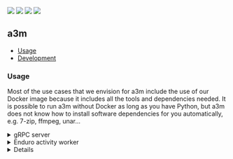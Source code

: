 <p align="left">
  <a href="https://github.com/artefactual-labs/a3m/releases/latest"><img src="https://img.shields.io/github/v/release/artefactual-labs/a3m.svg?color=orange"/></a>
  <img src="https://github.com/artefactual-labs/a3m/workflows/Tests/badge.svg"/>
  <a href="LICENSE"><img src="https://img.shields.io/github/license/evercam/evercam-dashboard"/></a>
  <a href="https://codecov.io/gh/artefactual-labs/a3m"><img src="https://img.shields.io/codecov/c/github/artefactual-labs/a3m"/></a>
</p>

## a3m

- [Usage](#usage)
- [Development](#development)

### Usage

Most of the use cases that we envision for a3m include the use of our Docker image because it includes all the tools and dependencies needed. It is possible to run a3m without Docker as long as you have Python, but a3m does not know how to install software dependencies for you automatically, e.g. 7-zip, ffmpeg, unar...

<details>

<summary>gRPC server</summary>
<hr/>

Create a virtual network:

    docker network create a3m-network

The following command will run the gRPC server in detached mode:

    docker run --rm --detach --name a3m --network a3m-network -p 7000:7000 docker.pkg.github.com/artefactual-labs/a3m/a3m:main

You can implement your own gRPC client (sevice definition is available [here](https://github.com/artefactual-labs/a3m/blob/main/a3m/server/rpc/a3m.proto). a3m embeds a simple gRPC client to submit transfers from the command line, e.g.:

    docker run --rm --network a3m-network --entrypoint=python docker.pkg.github.com/artefactual-labs/a3m/a3m:main -m a3m.server.rpc.client submit --wait --address=a3m:7000 https://github.com/artefactual/archivematica-sampledata/raw/master/SampleTransfers/ZippedDirectoryTransfers/DemoTransferCSV.zip

Clean up:

    docker stop a3m
    docker network remove a3m-network

</details>

<details>

<summary>Enduro activity worker</summary>
<hr/>

This mode is work in progress (see [#40](https://github.com/artefactual-labs/a3m/issues/40) for more).

    docker run --rm --env="A3M_CADENCE_SERVER=127.0.0.1:12345" docker.pkg.github.com/artefactual-labs/a3m/a3m:main --mode="enduro"

</details>

<details>

### Development

It is possible to do local development work in a3m. But we also provide an
environment based on Docker Compose with all the tools and dependencies
installed so you don't have to run them locally.

<details>

<summary>Docker Compose</summary>
<hr>

Try the following if you feel confortable using our Makefile:

    make create-volume build bootstrap restart

Otherwise, follow these steps:

    # Create the external data volume
    mkdir -p hack/compose-volume
    docker volume create --opt type=none --opt o=bind --opt device=./hack/compose-volume a3m-pipeline-data

    # Build service
    env COMPOSE_DOCKER_CLI_BUILD=1 DOCKER_BUILDKIT=1 docker-compose build

    # Bring the service up
    docker-compose up -d a3m

You're ready to submit a transfer:

    # Submit a transfer
    docker-compose run --rm --entrypoint sh a3m -c "python -m a3m.server.rpc.client submit --wait --address=a3m:7000 https://github.com/artefactual/archivematica-sampledata/raw/master/SampleTransfers/ZippedDirectoryTransfers/DemoTransferCSV.zip"

    # Find the AIP generated
    find hack/compose-volume -name "*.7z";

</details>

<details>

<summary>Container-free workflow</summary>
<hr>

Be aware that a3m has application dependencies that need to be available in the
system path. The Docker image makes them all available while in this workflow
you may have to ensure they're available manually.

Start checking out this repository and follow these steps:

    # Create virtual environment and activate it
    python -m venv .venv
    source .venv/bin/activate

    # Install the dependencies
    pip install -r requirements-dev.txt

    # Run the tests:
    pytest

    # Run a3m server
    python -m a3m

Start a new transfer:

    $ python -m a3m.server.rpc.client submit --wait https://github.com/artefactual/archivematica-sampledata/raw/master/SampleTransfers/ZippedDirectoryTransfers/DemoTransferCSV.zip
    Submitting...
    Transfer created: 0f667867-800a-466f-856f-fea5980f1d97

You can find both the database and the shared directory under `~/.local/share/a3m/`.

</details>

Other things you can do:

<details>

<summary>Python debugging with pdb</summary>
<hr>

Stop a3m if it's already running:

    docker-compose stop a3m

Introduce a [breakpoint](https://docs.python.org/3/library/functions.html#breakpoint)
in the code. Breakpoints can be used anywhere, including client modules.

    breakpoint()  # Add this!
    important_code()

Run a3m as follows:

    docker-compose run --rm --publish=52000:7000 a3m

The [debugger](https://docs.python.org/3/library/pdb.html) should activate as
your breakpoint is reached. Use commands to control the debugger, e.g. `help`.

</details>

<details>

<summary>Enable the debug mode</summary>
<hr>

a3m comes with a pre-configured logger that hides events with level `INFO` or
lower. `INFO` is bloated, so we use `WARNING` and higher.

Set the `A3M_DEBUG` environment string to see all events. The string can be
injected in several ways, e.g.:

    docker-compose run --rm -e A3M_DEBUG=yes --publish=52000:7000 a3m

The logging configuration lives in `a3m.settings.common`.

</details>
